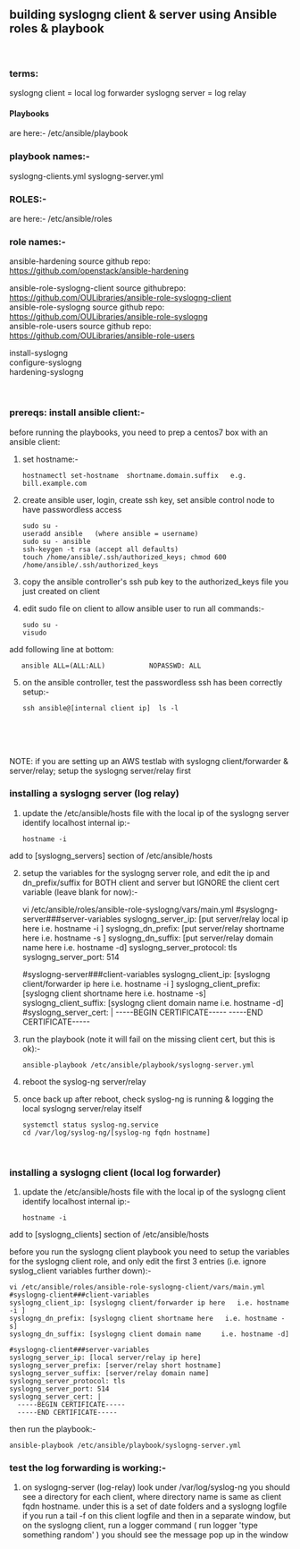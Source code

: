 
## building syslogng client & server using Ansible roles & playbook ##

<br/>

### terms:
syslogng client = local log forwarder
syslogng server = log relay

#### Playbooks
are here:-
/etc/ansible/playbook

### playbook names:-
syslogng-clients.yml 
syslogng-server.yml

### ROLES:-
are here:-
/etc/ansible/roles

### role names:-
ansible-hardening               source github repo: https://github.com/openstack/ansible-hardening  

ansible-role-syslogng-client    source githubrepo: https://github.com/OULibraries/ansible-role-syslogng-client  
ansible-role-syslogng           source github repo: https://github.com/OULibraries/ansible-role-syslogng  
ansible-role-users              source github repo: https://github.com/OULibraries/ansible-role-users  

install-syslogng  
configure-syslogng            
hardening-syslogng  

<br/>

### prereqs: install ansible client:-
before running the playbooks, you need to prep a centos7 box with an ansible client:
1) set hostname:-

       hostnamectl set-hostname  shortname.domain.suffix   e.g. bill.example.com

2) create ansible user, login, create ssh key, set ansible control node to have passwordless access

       sudo su -
       useradd ansible   (where ansible = username)
       sudo su - ansible
       ssh-keygen -t rsa (accept all defaults)
       touch /home/ansible/.ssh/authorized_keys; chmod 600 /home/ansible/.ssh/authorized_keys

3) copy the ansible controller's ssh pub key to the authorized_keys file you just created on client

4) edit sudo file on client to allow ansible user to run all commands:-

       sudo su -
       visudo  
add following line at bottom:

       ansible ALL=(ALL:ALL)           NOPASSWD: ALL

5) on the ansible controller, test the passwordless ssh has been correctly setup:-

       ssh ansible@[internal client ip]  ls -l
<br/>
<br/>
<br/>


NOTE: if you are setting up an AWS testlab with syslogng client/forwarder & server/relay; setup the syslogng server/relay first

### installing a syslogng server (log relay)
1) update the /etc/ansible/hosts file with the local ip of the syslogng server
identify localhost internal ip:-

       hostname -i
	
add to [syslogng_servers] section of /etc/ansible/hosts

2) setup the variables for the syslogng server role, and edit the ip and dn_prefix/suffix for BOTH client and server but IGNORE the client cert variable (leave blank for now):-

    vi /etc/ansible/roles/ansible-role-syslogng/vars/main.yml
    #syslogng-server###server-variables
    syslogng_server_ip: [put server/relay local ip here    i.e. hostname -i ]
    syslogng_dn_prefix: [put server/relay shortname here   i.e. hostname -s ]
    syslogng_dn_suffix: [put server/relay domain name here  i.e. hostname -d]
    syslogng_server_protocol: tls
    syslogng_server_port: 514

    #syslogng-server###client-variables
    syslogng_client_ip: [syslogng client/forwarder ip here   i.e. hostname -i ]
    syslogng_client_prefix: [syslogng client shortname here   i.e. hostname -s]
    syslogng_client_suffix: [syslogng client domain name     i.e. hostname -d]
    #syslogng_server_cert: |
      -----BEGIN CERTIFICATE-----
      -----END CERTIFICATE-----

3) run the playbook (note it will fail on the missing client cert, but this is ok):-

       ansible-playbook /etc/ansible/playbook/syslogng-server.yml

4) reboot the syslog-ng server/relay

5) once back up after reboot, check syslog-ng is running & logging the local syslogng server/relay itself

       systemctl status syslog-ng.service
       cd /var/log/syslog-ng/[syslog-ng fqdn hostname]


<br/>

### installing a syslogng client (local log forwarder)

1) update the /etc/ansible/hosts file with the local ip of the syslogng client
identify localhost internal ip:-

       hostname -i
	
add to [syslogng_clients] section of /etc/ansible/hosts

before you run the syslogng client playbook you need to setup the variables for the syslogng client role, and only edit the first 3 entries (i.e. ignore syslog_client variables  further down):-

    vi /etc/ansible/roles/ansible-role-syslogng-client/vars/main.yml
    #syslogng-client###client-variables
    syslogng_client_ip: [syslogng client/forwarder ip here   i.e. hostname -i ]
    syslogng_dn_prefix: [syslogng client shortname here   i.e. hostname -s]
    syslogng_dn_suffix: [syslogng client domain name     i.e. hostname -d]

    #syslogng-client###server-variables
    syslogng_server_ip: [local server/relay ip here]
    syslogng_server_prefix: [server/relay short hostname]
    syslogng_server_suffix: [server/relay domain name]
    syslogng_server_protocol: tls
    syslogng_server_port: 514
    syslogng_server_cert: |
      -----BEGIN CERTIFICATE-----
      -----END CERTIFICATE-----


then run the playbook:-

    ansible-playbook /etc/ansible/playbook/syslogng-server.yml





### test the log forwarding is working:-
1) on syslogng-server (log-relay) look under /var/log/syslog-ng
you should see a directory for each client, where directory name is same as client fqdn hostname.
under this is a set of date folders and a syslogng logfile
if you run a tail -f on this client logfile and then in a separate window, but on the syslogng client, run a logger command ( run logger 'type something random' ) you should see the message pop up in the window
